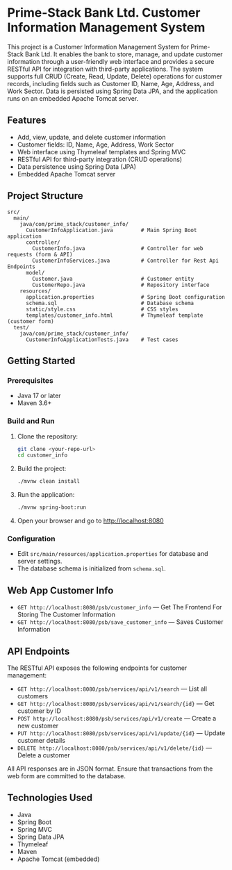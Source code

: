 

# Prime-Stack Bank Ltd. Customer Information Management System

This project is a Customer Information Management System for Prime-Stack Bank Ltd. It enables the bank to store, manage, and update customer information through a user-friendly web interface and provides a secure RESTful API for integration with third-party applications. The system supports full CRUD (Create, Read, Update, Delete) operations for customer records, including fields such as Customer ID, Name, Age, Address, and Work Sector. Data is persisted using Spring Data JPA, and the application runs on an embedded Apache Tomcat server.


## Features
- Add, view, update, and delete customer information
- Customer fields: ID, Name, Age, Address, Work Sector
- Web interface using Thymeleaf templates and Spring MVC
- RESTful API for third-party integration (CRUD operations)
- Data persistence using Spring Data (JPA)
- Embedded Apache Tomcat server


## Project Structure
```
src/
  main/
    java/com/prime_stack/customer_info/
      CustomerInfoApplication.java         # Main Spring Boot application
      controller/
        CustomerInfo.java                  # Controller for web requests (form & API)
        CustomerInfoServices.java          # Controller for Rest Api Endpoints
      model/
        Customer.java                      # Customer entity
        CustomerRepo.java                  # Repository interface
    resources/
      application.properties               # Spring Boot configuration
      schema.sql                           # Database schema
      static/style.css                     # CSS styles
      templates/customer_info.html         # Thymeleaf template (customer form)
  test/
    java/com/prime_stack/customer_info/
      CustomerInfoApplicationTests.java    # Test cases
```


## Getting Started

### Prerequisites
- Java 17 or later
- Maven 3.6+

### Build and Run
1. Clone the repository:
   ```sh
   git clone <your-repo-url>
   cd customer_info
   ```
2. Build the project:
   ```sh
   ./mvnw clean install
   ```
3. Run the application:
   ```sh
   ./mvnw spring-boot:run
   ```
4. Open your browser and go to [http://localhost:8080](http://localhost:8080)

### Configuration
- Edit `src/main/resources/application.properties` for database and server settings.
- The database schema is initialized from `schema.sql`.


## Web App Customer Info

- `GET http://localhost:8080/psb/customer_info` — Get The Frontend For Storing The Customer Information
- `GET http://localhost:8080/psb/save_customer_info` — Saves Customer Information


## API Endpoints

The RESTful API exposes the following endpoints for customer management:

- `GET http://localhost:8080/psb/services/api/v1/search` — List all customers
- `GET http://localhost:8080/psb/services/api/v1/search/{id}` — Get customer by ID
- `POST http://localhost:8080/psb/services/api/v1/create` — Create a new customer
- `PUT http://localhost:8080/psb/services/api/v1/update/{id}` — Update customer details
- `DELETE http://localhost:8080/psb/services/api/v1/delete/{id}` — Delete a customer

All API responses are in JSON format. Ensure that transactions from the web form are committed to the database.


## Technologies Used
- Java
- Spring Boot
- Spring MVC
- Spring Data JPA
- Thymeleaf
- Maven
- Apache Tomcat (embedded)

